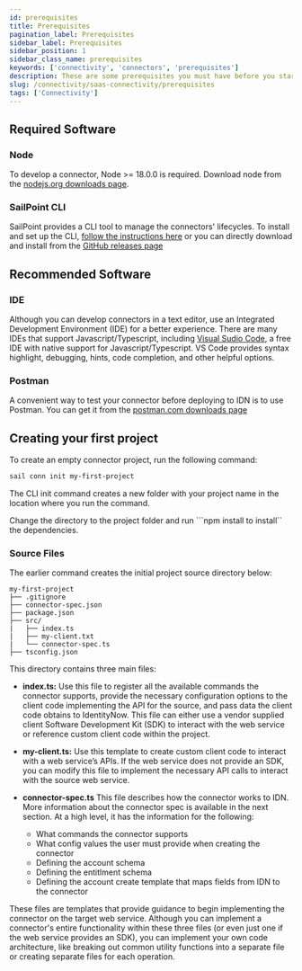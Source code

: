 ```yaml
---
id: prerequisites
title: Prerequisites
pagination_label: Prerequisites
sidebar_label: Prerequisites
sidebar_position: 1
sidebar_class_name: prerequisites
keywords: ['connectivity', 'connectors', 'prerequisites']
description: These are some prerequisites you must have before you start building SaaS Connectors.
slug: /connectivity/saas-connectivity/prerequisites
tags: ['Connectivity']
---
```


## Required Software

### Node

To develop a connector, Node >= 18.0.0 is required. Download node from the [nodejs.org downloads page](https://nodejs.org/en/download).

### SailPoint CLI

SailPoint provides a CLI tool to manage the connectors' lifecycles. To install and set up the CLI, [follow the instructions here](../../tools/cli) or you can directly download and install from the [GitHub releases page](https://github.com/sailpoint-oss/sailpoint-cli/releases)

## Recommended Software

### IDE

Although you can develop connectors in a text editor, use an Integrated Development Environment (IDE) for a better experience. There are many IDEs that support Javascript/Typescript, including [Visual Sudio Code](https://code.visualstudio.com/Download), a free IDE with native support for Javascript/Typescript. VS Code provides syntax highlight, debugging, hints, code completion, and other helpful options.

### Postman

A convenient way to test your connector before deploying to IDN is to use Postman. You can get it from the [postman.com downloads page](https://www.postman.com/downloads/)

## Creating your first project

To create an empty connector project, run the following command:

```bash
sail conn init my-first-project
```

The CLI init command creates a new folder with your project name in the location where you run the command.

Change the directory to the project folder and run ```npm install to install`` the dependencies.

### Source Files

The earlier command creates the initial project source directory below:

```
my-first-project
├── .gitignore
├── connector-spec.json
├── package.json
├── src/
|   ├── index.ts
|   ├── my-client.txt
|   └── connector-spec.ts
├── tsconfig.json
```

This directory contains three main files:

- **index.ts:** Use this file to register all the available commands the connector supports, provide the necessary configuration options to the client code implementing the API for the source, and pass data the client code obtains to IdentityNow. This file can either use a vendor supplied client Software Development Kit (SDK) to interact with the web service or reference custom client code within the project.

- **my-client.ts:** Use this template to create custom client code to interact with a web service’s APIs. If the web service does not provide an SDK, you can modify this file to implement the necessary API calls to interact with the source web service.

- **connector-spec.ts** This file describes how the connector works to IDN. More information about the connector spec is available in the next section. At a high level, it has the information for the following:
  - What commands the connector supports
  - What config values the user must provide when creating the connector
  - Defining the account schema
  - Defining the entitlment schema
  - Defining the account create template that maps fields from IDN to the connector

These files are templates that provide guidance to begin implementing the connector on the target web service. Although you can implement a connector's entire functionality within these three files (or even just one if the web service provides an SDK), you can implement your own code architecture, like breaking out common utility functions into a separate file or creating separate files for each operation.
